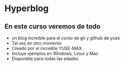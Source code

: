# Hyperblog

## En este curso veremos de todo

* un blog increible para el curso de git y github de yuse
* Tal vez en otro momento
* Creado por el increible YUSE-MAX
* Incluye ejemplos en Windows, Linux y Mac
* Disponible para todas las edades
